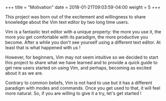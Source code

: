 +++
title = "Motivation"
date =  2018-01-21T09:03:59-04:00
weight = 5
+++

This project was born out of the excitement and willingness to share knowledge about the Vim text editor by two long time users.

Vim is a fantastic text editor with a unique property: the more you use it, the more you get comfortable with its paradigm, the more productive you become. After a while you don't see yourself using a different text editor. At least that is what happened with us !

However, for beginners, Vim may not seem intuitive so we decided to start this project to share what we have learned and to provide a quick guide to get new users started on using Vim, and perhaps, becoming as excited about it as we are.

Contrary to common beliefs, Vim is not hard to use but it has a different paradigm with modes and commands. Once you get used to that, it will feel more natural. So, if you are willing to give it a try, let's get started !
